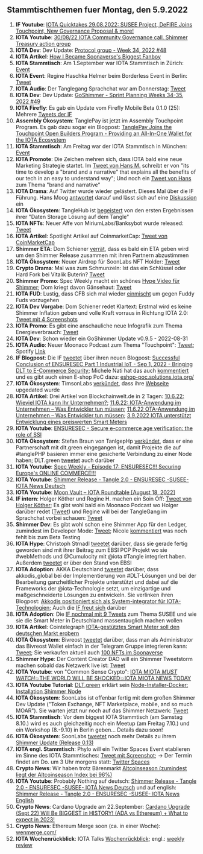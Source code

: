 ## Stammtischthemen fuer Montag, den 5.9.2022

1. **IF Youtube**: [IOTA Quicktakes 29.08.2022: SUSEE Project, DeFIRE Joins Touchpoint, New Governance Proposal & more!](https://www.youtube.com/watch?v=mUlFg7h1V80)
2. **IOTA Youtube**: [30/08/22 IOTA Community Governance call. Shimmer Treasury action group](https://www.youtube.com/watch?v=jxLYNo9z6DA&t=5s)
3. **IOTA Dev**: Dev Update: [Protocol group - Week 34, 2022 #48](https://github.com/iotaledger/research-updates/discussions/48)
4. **IOTA Artikel**: [How I Became Soonaverse's Biggest Fanboy](https://iotaread.com/116-how-i-became-soonaverses-biggest-fanboy)
5. **IOTA Stammtisch**: Am 1.September war IOTA Stammtisch in Zürich: [Event](https://www.meetup.com/iota-zurich-stammtisch/events/lzzgssydcmbcb/)
6. **IOTA Event**: Regine Haschka Helmer beim Borderless Event in Berlin: [Tweet](https://twitter.com/EventBorderless/status/1564286247362756611)
7. **IOTA Audio**: Der Tanglegang Sprachchat war am Donnerstag: [Tweet](https://twitter.com/GangTangleTalk/status/1564579518148497409?s=20&t=4ItgLYq4KqoVpQklQ3r_6w)
8. **IOTA Dev**: Dev Update: [GoShimmer - Sprint Planning Weeks 34-35, 2022 #49](https://github.com/iotaledger/research-updates/discussions/49)
9. **IOTA Firefly**: Es gab ein Update vom Firefly Mobile Beta 0.1.0 (25): Mehrere [Tweets der IF](https://twitter.com/fireflywallet/status/1564929825403437056?s=20&t=DDx-VuRxk4tSAqA9AGgF4Q)
10. **Assembly Ökosystem**: TanglePay ist jetzt im Assembly Touchpoint Program. Es gab dazu sogar ein Blogpost: [TanglePay Joins the Touchpoint Open Builders Program - Providing an All-In-One Wallet for the IOTA Ecosystem](https://blog.assembly.sc/tanglepay-joins-touchpoint/)
11. **IOTA Stammtisch**: Am Freitag war der IOTA Stammtisch in München: [Event](https://www.meetup.com/de-DE/iota-muc/events/rjcftsydcmbdb/)
12. **IOTA Promote**: Die Zeichen mehren sich, dass IOTA bald eine neue Marketing Strategie startet. Im [Tweet von Hans M.](https://twitter.com/hus_qy/status/1564689239870214144?s=20&t=DDx-VuRxk4tSAqA9AGgF4Q) schreibt er von "its time to develop a "brand and a narrative" that explains all the benefits of our tech in an easy to understand way"; Und noch ein [Tweet von Hans](https://twitter.com/hus_qy/status/1564621828378836992?s=20&t=DDx-VuRxk4tSAqA9AGgF4Q) zum Thema "brand and narrative"
13. **IOTA Drama**: Auf Twitter wurde wieder gelästert. Dieses Mal über die IF Führung. Hans Moog [antwortet](https://twitter.com/hus_qy/status/1564621651232292870?s=20&t=DDx-VuRxk4tSAqA9AGgF4Q) darauf und lässt sich auf eine [Diskussion](https://twitter.com/hus_qy/status/1564633468054773760?s=20&t=DDx-VuRxk4tSAqA9AGgF4Q) ein
14. **IOTA Ökosystem**: TangleHub ist [begeistert](https://twitter.com/Tanglehub_eu/status/1564286252416901121?s=20&t=DDx-VuRxk4tSAqA9AGgF4Q) von den ersten Ergebnissen ihrer "Daten Storage Lösung auf dem Tangle" 
15. **IOTA NFTs**: Neuer Affe von MiriumLabs/Banksybot wurde released: [Tweet](https://twitter.com/MirumLabs/status/1564502424508940288?s=20&t=DDx-VuRxk4tSAqA9AGgF4Q)
16. **IOTA Artikel**: Spotlight Artikel auf CoinmarketCap: [Tweet von CoinMarketCap](https://twitter.com/CoinMarketCap/status/1564372320847740929?s=20&t=DDx-VuRxk4tSAqA9AGgF4Q)
17. **Shimmer ETA**: Dom Schiener [verrät](https://twitter.com/DomSchiener/status/1565597927438950401?s=20&t=Akb9ftCBB2HGnxyo_UinLQ), dass es bald ein ETA geben wird um den Shimmer Release zusammen mit ihren Partnern abzustimmen
18. **IOTA Ökosystem**: Neuer Airdrop für SoonLabs NFT Holder: [Tweet](https://twitter.com/soon_labs/status/1564858834555793408)
19. **Crypto Drama**: Mal was zum Schmunzeln: Ist das ein Schlüssel oder Hard Fork bei Vitalik Buterin? [Tweet](https://twitter.com/julianhosp/status/1564531293810933760?t=Oefl1RXk_Yy7HF53ZrfAsg&s=08)
20. **Shimmer Promo**: Spec Weekly macht ein schönes [Hype Video für Shimmer](https://twitter.com/SpecWeekly/status/1564981512520355840?s=20&t=uzYM0pTJozZgnCzP1sFWjA); Dom kriegt davon Gänsehaut: [Tweet](https://twitter.com/DomSchiener/status/1564983528135204866?s=20&t=uzYM0pTJozZgnCzP1sFWjA)
21. **IOTA FUD**: Lustig, dass CFB sich mal wieder [einmischt](https://twitter.com/c___f___b/status/1564867544380489728?s=20&t=uzYM0pTJozZgnCzP1sFWjA) um gegen Fuddy Fuds vorzugehen
22. **IOTA Dev Vorgabe**: Dom Schiener redet Klartext: Erstmal wird es keine Shimmer Inflation geben und volle Kraft vorraus in Richtung IOTA 2.0: [Tweet mit 4 Screenshots](https://twitter.com/Vrom14286662/status/1565188952134492160?s=20&t=zouYn71KeRdQ5d1WSN2ETQ)
23. **IOTA Promo**: Es gibt eine anschauliche neue Infografik zum Thema Energieverbrauch: [Tweet](https://twitter.com/cryptowelter/status/1565044989054386176?s=20&t=uzYM0pTJozZgnCzP1sFWjA)
24. **IOTA Dev**: Schon wieder ein GoShimmer Update v0.9.5 - 2022-08-31
25. **IOTA Audio**: Neuer Moonaco Podcast zum Thema "Touchpoint": [Tweet](https://twitter.com/MoonacoPodcast/status/1565281978013851649); Spotify [LInk](https://open.spotify.com/episode/7E7vRxP58ScYilqdk6k2Jz?si=AR65aAfpQ7KmC9thQSZTfw&nd=1)
26. **IF Blogpost**: Die IF [tweetet](https://twitter.com/iota/status/1565323603092070400?s=20&t=uzYM0pTJozZgnCzP1sFWjA) über ihren neuen Blogpost: [Successful Conclusion of ENSURESEC Part 1 Industrial IoT - Sep 1, 2022 - Bringing DLT to E-Commerce Security](https://blog.iota.org/conclusion-of-ensuresec/); Michele Nati hat das auch [kommentiert](https://twitter.com/michelenati/status/1565335180407349248?s=20&t=q0GB6mmlKRll0Zr_gdbufw) und es gibt auch einen E-shop PoC dazu: [eshop-poc.solutions.iota.org/](https://eshop-poc.solutions.iota.org/)
27. **IOTA Ökosystem**: TimsonLabs [verkündet](https://twitter.com/TimsonLabs/status/1565449201223434240?s=20&t=h7jvCNKHNAurux2iw7Cnvg), dass ihre [Webseite](https://fiobex.timsonlabs.com/) upgedated wurde
28. **IOTA Artikel**: Drei Artikel von Blockchainwelt.de in 2 Tagen: [10.6.22: Wieviel IOTA kann Ihr Unternehmen?](https://blockchainwelt.de/wieviel-iota-kann-ihr-unternehmen/); [11.6.22: IOTA-Anwendung im Unternehmen – Was Entwickler tun müssen](https://blockchainwelt.de/iota-anwendung-im-unternehmen-was-entwickler-tun-muessen/); [11.6.22 OTA-Anwendung im Unternehmen – Was Entwickler tun müssen](https://blockchainwelt.de/iota-anwendung-im-unternehmen-was-entwickler-tun-muessen/); [3.9.2022 IOTA unterstützt Entwicklung eines preiswerten Smart Meters](https://blockchainwelt.de/news/iota-unterstuetzt-entwicklung-eines-preiswerten-smart-meters/)
29. **IOTA Youtube**: [ENSURESEC - Secure e-commerce age verification: the role of SSI](https://www.youtube.com/watch?v=a8GMEr9F8g0)
30. **IOTA Ökosystem**: Stefan Braun von TanlgepHp [verkündet](https://twitter.com/tanglePHP/status/1565704633607135232?s=20&t=CXKiHxHNjXFxXeZ_vCfAYQ), dass er eine Partnerschaft mit dlt.green eingegangen ist, damit Projekte die auf #tanglePHP basieren immer eine gesicherte Verbindung zu einer Node haben; DLT.green [tweetet](https://twitter.com/dlt_green/status/1565964139733852162?s=20&t=Akb9ftCBB2HGnxyo_UinLQ) auch darüber
31. **IOTA Youtube**: [Spec Weekly - Episode 17: ENSURESEC!!! Securing Europe's ONLINE COMMERCE!!!](https://www.youtube.com/watch?v=gyEfCHFOWPQ)
32. **IOTA Youtube**: [Shimmer Release - Tangle 2.0 - ENSURESEC -SUSEE- IOTA News Deutsch](https://www.youtube.com/watch?v=9gSMz7s3To8)
33. **IOTA Youtube**: [Moon Vault – IOTA Roundtable [August 18, 2022]](https://www.youtube.com/watch?v=hfLbsXZOJTI)
34. **IF intern**: Holger Köther und Regine H. machen ein Soin Off: [Tweet von Holger Köther](https://twitter.com/HolgerKoether/status/1565743110885351427?s=20&t=t1xo9lP5vMhGxy6dVy8xrQ); Es gibt wohl bald ein Moonaco Podcast wo Holger darüber redet ([Tweet](https://twitter.com/HolgerKoether/status/1565963328983277568?s=20&t=Akb9ftCBB2HGnxyo_UinLQ)) und Regine will bei der TangleGang im Sprachchat vorbei schauen: [Tweet](https://twitter.com/Energine/status/1565935887464235013?s=20&t=Akb9ftCBB2HGnxyo_UinLQ)
35. **Shimmer Dev**: Es gibt wohl schon eine Shimmer App für den Ledger, zumindest im Developer Mode: [Tweet](https://twitter.com/GM__INV/status/1565977599091908609?s=20&t=CXKiHxHNjXFxXeZ_vCfAYQ); Nicole [kommentiert](https://twitter.com/cheerful_nicole/status/1565999420700753920?s=20&t=CXKiHxHNjXFxXeZ_vCfAYQ) was noch fehlt bis zum Beta Testing
36. **IOTA Hype**: Christoph Strnadl [tweetet](https://twitter.com/archimate/status/1565800279567749123?s=20&t=CXKiHxHNjXFxXeZ_vCfAYQ) darüber, dass sie gerade fertig geworden sind mit ihrer Beitrag zum EBSI PCP Projekt wo sie #webMethods und @Cumulocity mit @iota #Tangle integriert haben. Außerdem [tweetet](https://twitter.com/archimate/status/1565995359763046403?s=20&t=CXKiHxHNjXFxXeZ_vCfAYQ) er über den Stand von EBSI
37. **IOTA Adoption**: AKKA Deutschland [tweetet](https://twitter.com/AKKADeutschland/status/1565636914002202624?s=20&t=vPF04aJ4zE6WNA2d9uNS7A) darüber, dass akkodis_global bei der Implementierung von #DLT-Lösungen und bei der Bearbeitung ganzheitlicher Projekte unterstützt und dabei auf die Frameworks der 
@iota-Technologie setzt, um einzigartige und maßgeschneiderte Lösungen zu entwickeln. Sie verlinken ihren Blogpost: [Akkodis positioniert sich als System-integrator für IOTA-Technologien](https://www.akka-technologies.com/akkodis-positioniert-sich-als-system-integrator-fuer-iota-technologien/?lang=de); Auch die [IF freut sich](https://twitter.com/iota/status/1565674202228736003?s=20&t=Akb9ftCBB2HGnxyo_UinLQ) darüber
37. **IOTA Adoption**: Die [IF nochmal mit 9 Tweets](https://twitter.com/iota/status/1565640684631113733?s=20&t=CXKiHxHNjXFxXeZ_vCfAYQ) zum Thema SUSEE und wie sie die Smart Meter in Deutschland massentauglich machen wollen
38. **IOTA Artikel**: Cointelegraph [IOTA-gestütztes Smart Meter soll den deutschen Markt erobern](https://de.cointelegraph.com/news/iota-foundation-tests-smart-electricity-meters)
39. **IOTA Ökosystem**: Bivreost [tweetet](https://twitter.com/bivreost/status/1565637334401486848?s=20&t=CXKiHxHNjXFxXeZ_vCfAYQ) darüber, dass man als Administrator das Bivreost Wallet einfach in der Telegram Gruppe integrieren kann: [Tweet](https://twitter.com/bivreost/status/1565637334401486848?s=20&t=CXKiHxHNjXFxXeZ_vCfAYQ); Sie verkaufen aktuell auch [100 NFTs im Soonaverse](https://soonaverse.com/collection/0xee33839c92dd574456c1ca05bd7bc9d62c3d5f7e)
40. **Shimmer Hype**: Der Content Creator DAO will ein Shimmer Tweetstorm machen sobald das Netzwerk live ist: [Tweet](https://twitter.com/IOTAcontentDAO/status/1565692902465945600?s=20&t=H5O393Kpj5rFsS2GNXgZeg)
41. **IOTA Youtube**: von "Common Sense Crypto": [IOTA MIOTA *MUST WATCH*💥THE WORLD WILL BE SHOCKED💥IOTA MIOTA NEWS TODAY](https://www.youtube.com/watch?v=gRDBb2THTmA)
42. **IOTA Youtube Tutorial**: [DLT.green](https://twitter.com/dlt_green) erklärt sein [Node-Installer-Docker: Installation Shimmer Node](https://www.youtube.com/watch?v=ggAWs4OBHhE)
43. **IOTA Ökosystem**: SoonLabs ist offenbar fertig mit dem großen Shimmer Dev Update ("Token Exchange, NFT Marketplace, mobile, and so much MOAR"). Sie warten jetzt nur noch auf das Shimmer Netzwerk: [Tweet](https://twitter.com/soon_labs/status/1566008164004163584?s=20&t=t1xo9lP5vMhGxy6dVy8xrQ)
44. **IOTA Stammtisch**: Vor dem biggest IOTA Stammtisch (am Samstag 8.10.) wird es auch gleichzeitig noch ein Meetup (am Freitag 7.10.) und ein Workshop (8.-9.10) in Berlin geben... Details dazu soon!
45. **IOTA Ökosystem**: SoonLabs [tweetet](https://twitter.com/soon_labs/status/1566295649376645122?s=20&t=Lpy77JsCHTf1tz0Npg50yQ) noch mehr Details zu ihrem [Shimmer Update (Release 0.13)](https://docs.google.com/document/d/1-_QXc3AdhpunpyVWmR4AiEHM-_WYLFPHRb59vyIb1hc/edit#)
46. **IOTA engl. Stammtisch**: Phylo will ein Twitter Spaces Event etablieren im Sinne des IOTA Stammtisches: [Tweet mit Screenshot](https://twitter.com/Vrom14286662/status/1566316490680418305?s=20&t=Lpy77JsCHTf1tz0Npg50yQ); -> Der Termin findet am Do. um 3 Uhr morgens statt: [Twitter Spaces](https://twitter.com/phyloiota/status/1566365296851501056)
47. **Crypto News**: Wir haben trotz Bärenmarkt [Altcoinseason (zumindest liegt der Altcoinseason Index bei 96%)](https://www.blockchaincenter.net/altcoin-season-index/)
48. **IOTA Youtube**: Probably Nothing auf deutsch: [Shimmer Release - Tangle 2.0 - ENSURESEC -SUSEE- IOTA News Deutsch](https://www.youtube.com/watch?v=9gSMz7s3To8) und auf english: [Shimmer Release - Tangle 2.0 - ENSURESEC -SUSEE- IOTA News English](https://www.youtube.com/watch?v=9gSMz7s3To8)
49. **Crypto News**: Cardano Upgrade am 22.September: [Cardano Upgrade (Sept 22) Will Be BIGGEST in HISTORY! (ADA vs Ethereum) + What to expect in 2023!](https://www.youtube.com/watch?v=Xk0d6njEecA)
50. **Crypto News**: Ethereum Merge soon (ca. in einer Woche): [wenmerge.com/](https://wenmerge.com/)
51. **IOTA Wochenrückblick**: IOTA Talks [Wochenrückblick](https://www.iota-talk.com/index.php?article/216-wochenr%C3%BCckblick-vom-28-august-bis-3-september-2022/); engl.: [weekly review](https://www.iota-talk.com/index.php?article/217-week-in-review-august-28th-to-september-3th-2022/)

